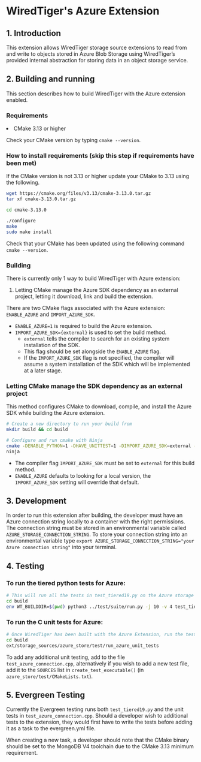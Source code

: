 # WiredTiger's Azure Extension
## 1. Introduction
This extension allows WiredTiger storage source extensions to read from and write to objects stored in Azure Blob Storage using WiredTiger’s provided internal abstraction for storing data in an object storage service.

## 2. Building and running
This section describes how to build WiredTiger with the Azure extension enabled.

### Requirements
<li> CMake 3.13 or higher <p>

Check your CMake version by typing `cmake --version`.

### How to install requirements (skip this step if requirements have been met)

If the CMake version is not 3.13 or higher update your CMake to 3.13 using the following.
```bash
wget https://cmake.org/files/v3.13/cmake-3.13.0.tar.gz
tar xf cmake-3.13.0.tar.gz

cd cmake-3.13.0

./configure
make
sudo make install
```

Check that your CMake has been updated using the following command `cmake --version`.

### Building

There is currently only 1 way to build WiredTiger with Azure extension:
1. Letting CMake manage the Azure SDK dependency as an external project, letting it download, link and build the extension.

There are two CMake flags associated with the Azure extension: `ENABLE_AZURE` and `IMPORT_AZURE_SDK`.
* `ENABLE_AZURE=1` is required to build the Azure extension.
* `IMPORT_AZURE_SDK={external}` is used to set the build method.
    *   `external` tells the compiler to search for an existing system installation of the SDK.
    *    This flag should be set alongside the `ENABLE_AZURE` flag.
    *    If the `IMPORT_AZURE_SDK` flag is not specified, the compiler will assume a system installation of the SDK which will be implemented at a later stage.

### Letting CMake manage the SDK dependency as an external project

This method configures CMake to download, compile, and install the Azure SDK while building the Azure extension.

```bash
# Create a new directory to run your build from
mkdir build && cd build

# Configure and run cmake with Ninja
cmake -DENABLE_PYTHON=1 -DHAVE_UNITTEST=1 -DIMPORT_AZURE_SDK=external -DENABLE_AZURE=1 -G Ninja ../.
ninja
```

* The compiler flag `IMPORT_AZURE_SDK` must be set to `external` for this build method.
* `ENABLE_AZURE` defaults to looking for a local version, the `IMPORT_AZURE_SDK` setting will override that default.
## 3. Development
In order to run this extension after building, the developer must have an Azure connection string locally to a container with the right permissions. The connection string must be stored in an environmental variable called `AZURE_STORAGE_CONNECTION_STRING`. To store your connection string into an environmental variable type `export AZURE_STORAGE_CONNECTION_STRING="your Azure connection string"` into your terminal.
## 4. Testing

### To run the tiered python tests for Azure:

```bash
# This will run all the tests in test_tiered19.py on the Azure storage source. The following command will run the tests from the build directory that was made earlier.
cd build
env WT_BUILDDIR=$(pwd) python3 ../test/suite/run.py -j 10 -v 4 test_tiered19
```

### To run the C unit tests for Azure:

```bash
# Once WiredTiger has been built with the Azure Extension, run the tests from the build directory
cd build
ext/storage_sources/azure_store/test/run_azure_unit_tests
```

To add any additional unit testing, add to the file `test_azure_connection.cpp`, alternatively if you
wish to add a new test file, add it to the `SOURCES` list in `create_test_executable()`
(in `azure_store/test/CMakeLists.txt`).

## 5. Evergreen Testing
Currently the Evergreen testing runs both `test_tiered19.py` and the unit tests in `test_azure_connection.cpp`. Should a developer wish to additional tests to the extension, they would first have to write the tests before adding it as a task to the evergreen.yml file.

When creating a new task, a developer should note that the CMake binary should be set to the MongoDB V4 toolchain due to the CMake 3.13 minimum requirement.
